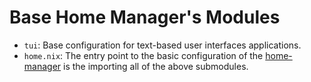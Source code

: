 #  Base Home Manager's Modules

- `tui`: Base configuration for text-based user interfaces applications.
- `home.nix`: The entry point to the basic configuration of the [home-manager](https://github.com/nix-community/home-manager) is the importing all of the above submodules.
